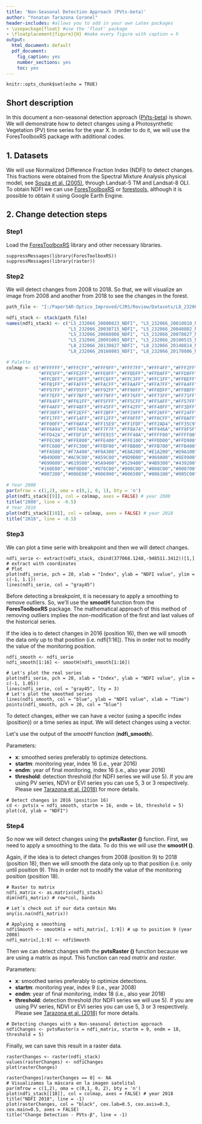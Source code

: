 ```yaml
---
title: 'Non-Seasonal Detection Approach (PVts-beta)'
author: "Yonatan Tarazona Coronel"
header-includes: #allows you to add in your own Latex packages
- \usepackage{float} #use the 'float' package
- \floatplacement{figure}{H} #make every figure with caption = h
output:
  html_document: default
  pdf_document: 
    fig_caption: yes
    number_sections: yes
    toc: yes
---
```


```{r setup, include=FALSE}
knitr::opts_chunk$set(echo = TRUE)
```

## Short description

In this document a non-seasonal detection approach ([PVts-beta](https://www.sciencedirect.com/science/article/abs/pii/S1470160X18305326)) is shown. We will demonstrate how to detect changes using a Photosynthetic Vegetation (PV) time series for the year X. In order to do it, we will use the ForesToolboxRS package with additional codes.

## 1. Datasets
We will use Normalized Difference Fraction Index (NDFI) to detect changes. This fractions were obtained from the Spectral Mixture Analysis physical model, see [Souza et al. (2005)](https://www.sciencedirect.com/science/article/abs/pii/S0034425705002385), through Landsat-5 TM and Landsat-8 OLI. To obtain NDFI we can use [ForesToolboxRS](https://github.com/ytarazona/ForesToolboxRS) or [forestools](https://github.com/ytarazona/forestools), although it is possible to obtain it using Google Earth Engine.

## 2. Change detection steps
### **Step1**

Load the [ForesToolboxRS](https://github.com/ytarazona/ForesToolboxRS) library and other necessary libraries.

```{r}
suppressMessages(library(ForesToolboxRS))
suppressMessages(library(raster))
```

### **Step2**

We will detect changes from 2008 to 2018. So that, we will visualize an image from 2008 and another from 2018 to see the changes in the forest.

```R
path_file <- "I:/PaperSAR-Optico_Improved/CJRS/Review/Datasets/L8_232066_2000-2018_NDFI.tif"

ndfi_stack <- stack(path_file) 
names(ndfi_stack) <- c("L5_232066_20000823_NDFI", "L5_232066_20010810_NDFI", "L5_232066_20020922_NDFI",
                       "L5_232066_20030715_NDFI", "L5_232066_20040802_NDFI", "L5_232066_20050720_NDFI",
                       "L5_232066_20060808_NDFI", "L5_232066_20070827_NDFI", "L5_232066_20080728_NDFI",
                       "L5_232066_20091003_NDFI", "L5_232066_20100515_NDFI", "L5_232066_20110806_NDFI",
                       "L8_232066_20130827_NDFI", "L8_232066_20140814_NDFI", "L8_232066_20150801_NDFI",
                       "L8_232066_20160803_NDFI", "L8_232066_20170806_NDFI", "L8_232066_20180926_NDFI")

# Palette
colmap <- c("#FFFFFF","#FFFCFF","#FFF9FF","#FFF7FF","#FFF4FF","#FFF2FF","#FFEFFF","#FFECFF","#FFEAFF","#FFE7FF",
            "#FFE5FF","#FFE2FF","#FFE0FF","#FFDDFF","#FFDAFF","#FFD8FF","#FFD5FF","#FFD3FF","#FFD0FF","#FFCEFF",
            "#FFCBFF","#FFC8FF","#FFC6FF","#FFC3FF","#FFC1FF","#FFBEFF","#FFBCFF","#FFB9FF","#FFB6FF","#FFB4FF",
            "#FFB1FF","#FFAFFF","#FFACFF","#FFAAFF","#FFA7FF","#FFA4FF","#FFA2FF","#FF9FFF","#FF9DFF","#FF9AFF",
            "#FF97FF","#FF95FF","#FF92FF","#FF90FF","#FF8DFF","#FF8BFF","#FF88FF","#FF85FF","#FF83FF","#FF80FF",
            "#FF7EFF","#FF7BFF","#FF79FF","#FF76FF","#FF73FF","#FF71FF","#FF6EFF","#FF6CFF","#FF69FF","#FF67FF",
            "#FF64FF","#FF61FF","#FF5FFF","#FF5CFF","#FF5AFF","#FF57FF","#FF55FF","#FF52FF","#FF4FFF","#FF4DFF",
            "#FF4AFF","#FF48FF","#FF45FF","#FF42FF","#FF40FF","#FF3DFF","#FF3BFF","#FF38FF","#FF36FF","#FF33FF",
            "#FF30FF","#FF2EFF","#FF2BFF","#FF29FF","#FF26FF","#FF24FF","#FF21FF","#FF1EFF","#FF1CFF","#FF19FF",
            "#FF17FF","#FF14FF","#FF12FF","#FF0FFF","#FF0CFF","#FF0AFF","#FF07FF","#FF05FF","#FF02FF","#FF00FF",
            "#FF00FF","#FF0AF4","#FF15E9","#FF1FDF","#FF2AD4","#FF35C9","#FF3FBF","#FF4AB4","#FF55AA","#FF5F9F",
            "#FF6A94","#FF748A","#FF7F7F","#FF8A74","#FF946A","#FF9F5F","#FFAA55","#FFB44A","#FFBF3F","#FFC935",
            "#FFD42A","#FFDF1F","#FFE915","#FFF40A","#FFFF00","#FFFF00","#FFFB00","#FFF700","#FFF300","#FFF000",
            "#FFEC00","#FFE800","#FFE400","#FFE100","#FFDD00","#FFD900","#FFD500","#FFD200","#FFCE00","#FFCA00",
            "#FFC600","#FFC300","#FFBF00","#FFBB00","#FFB700","#FFB400","#FFB000","#FFAC00","#FFA800","#FFA500",
            "#FFA500","#F7A400","#F0A300","#E8A200","#E1A200","#D9A100","#D2A000","#CA9F00","#C39F00","#BB9E00",
            "#B49D00","#AC9C00","#A59C00","#9D9B00","#969A00","#8E9900","#879900","#7F9800","#789700","#709700",
            "#699600","#619500","#5A9400","#529400","#4B9300","#439200","#349100","#2D9000","#258F00","#1E8E00",
            "#168E00","#0F8D00","#078C00","#008C00","#008C00","#008700","#008300","#007F00","#007A00","#007600",
            "#007200","#006E00","#006900","#006500","#006100","#005C00","#005800","#005400","#005000","#004C00")

# Year 2008
par(mfrow = c(1,2), oma = c(0,1, 0, 1), bty = 'n')
plot(ndfi_stack[[9]], col = colmap, axes = FALSE) # year 2008
title("2008", line = -0.5)
# Year 2018
plot(ndfi_stack[[18]], col = colmap, axes = FALSE) # year 2018
title("2018", line = -0.5)
```

### **Step3**

We can plot a time serie with breakpoint and then we will detect changes.

```{r,fig.align="center", fig.width=7.5, fig.height=5}
ndfi_serie <- extract(ndfi_stack, cbind(377068.1248,-948511.3412))[1,] # extract with coordinates
# Plot
plot(ndfi_serie, pch = 20, xlab = "Index", ylab = "NDFI value", ylim = c(-1, 1.1))
lines(ndfi_serie, col = "gray45")
```

Before detecting a breakpoint, it is necessary to apply a smoothing to remove outliers. So, we'll use the **smootH** function from the **ForesToolboxRS** package. The mathematical approach of this method of removing outliers implies the non-modification of the first and last values of the historical series.

If the idea is to detect changes in 2016 (position 16), then we will smooth the data only up to that position (i.e. ndfi[1:16]). This in order not to modify the value of the monitoring position.

```{r,fig.align="center", fig.width=7.5, fig.height=5}
ndfi_smooth <- ndfi_serie
ndfi_smooth[1:16] <- smootH(ndfi_smooth[1:16])

# Let's plot the real series
plot(ndfi_serie, pch = 20, xlab = "Index", ylab = "NDFI value", ylim = c(-1, 1.05))
lines(ndfi_serie, col = "gray45", lty = 3)
# Let's plot the smoothed series
lines(ndfi_smooth, col = "blue", ylab = "NDFI value", xlab = "Time")
points(ndfi_smooth, pch = 20, col = "blue")
```

To detect changes, either we can have a vector (using a specific index (position)) or a time series as input. We will detect changes using a vector. 

Let's use the output of the *smootH* function (**ndfi_smooth**).

Parameters:

- **x**: smoothed series preferably to optimize detections.
- **startm**: monitoring year, index 16 (i.e., year 2016)
- **endm**: year of final monitoring, index 16 (i.e., also year 2016)
- **threshold**: detection threshold (for NDFI series we will use 5). If you are using PV series, NDVI or EVI series you can use 5, 3 or 3 respectively. Please see [Tarazona et al. (2018)](https://www.sciencedirect.com/science/article/abs/pii/S1470160X18305326) for more details.

```{r,fig.align="center", fig.width=7.5, fig.height=5}
# Detect changes in 2016 (position 16)
cd <- pvts(x = ndfi_smooth, startm = 16, endm = 16, threshold = 5)
plot(cd, ylab = "NDFI")
```

### **Step4**

So now we will detect changes using the **pvtsRaster ()** function. First, we need to apply a smoothing to the data. To do this we will use the **smootH ()**.

Again, if the idea is to detect changes from 2008 (position 9) to 2018 (position 18), then we will smooth the data only up to that position (i.e. only until position 9). This in order not to modify the value of the monitoring position (position 18).

```{r}
# Raster to matrix
ndfi_matrix <- as.matrix(ndfi_stack)
dim(ndfi_matrix) # row*col, bands

# Let´s check out if our data contain NAs
any(is.na(ndfi_matrix))

# Applying a smoothing
ndfiSmooth <- smootH(x = ndfi_matrix[, 1:9]) # up to position 9 (year 2008)
ndfi_matrix[,1:9] <- ndfiSmooth
```

Then we can detect changes with the **pvtsRaster ()** function because we are using a matrix as input. This function can read *matrix* and *raster*.

Parameters:

- **x**: smoothed series preferably to optimize detections.
- **startm**: monitoring year, index 9 (i.e., year 2008)
- **endm**: year of final monitoring, index 18 (i.e., also year 2018)
- **threshold**: detection threshold (for NDFI series we will use 5). If you are using PV series, NDVI or EVI series you can use 5, 3 or 3 respectively. Please see [Tarazona et al. (2018)](https://www.sciencedirect.com/science/article/abs/pii/S1470160X18305326) for more details.

```{r}
# Detecting changes with a Non-seasonal detection approach
ndfiChanges <- pvtsRaster(x = ndfi_matrix, startm = 9, endm = 18,  threshold = 5)
```

Finally, we can save this result in a raster data.

```{r}
rasterChanges <- raster(ndfi_stack)
values(rasterChanges) <- ndfiChanges
plot(rasterChanges)
```

```{r, fig.align="center", fig.width=12, fig.height=6}
rasterChanges[rasterChanges == 0] <- NA
# Visualizamos la máscara en la imagen satelital
par(mfrow = c(1,2), oma = c(0,1, 0, 2), bty = 'n')
plot(ndfi_stack[[18]], col = colmap, axes = FALSE) # year 2018
title("NDFI 2018", line = -1)
plot(rasterChanges, col = "black", cex.lab=0.5, cex.axis=0.3, cex.main=0.5, axes = FALSE)
title("Change Detection - PVts-β", line = -1)
```

